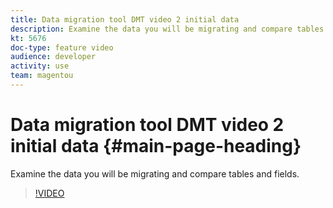 ```yaml
---
title: Data migration tool DMT video 2 initial data
description: Examine the data you will be migrating and compare tables and fields.
kt: 5676
doc-type: feature video
audience: developer
activity: use
team: magentou
---
```


# Data migration tool DMT video 2 initial data {#main-page-heading}

Examine the data you will be migrating and compare tables and fields.

>[!VIDEO](https://video.tv.adobe.com/v/35827)